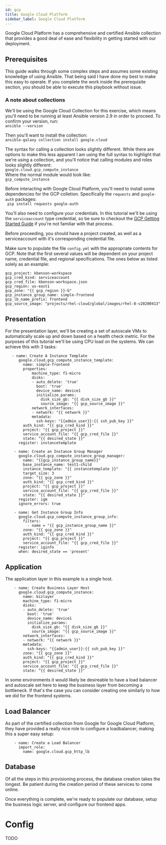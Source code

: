 ```yaml
---
id: gcp
title: Google Cloud Platform
sidebar_label: Google Cloud Platform
---
```

Google Cloud Platform has a comprehensive and certified Ansible collection that provides a good deal of ease and flexibility in getting started with our deployment. 

## Prerequisites 

This guide walks through some complex steps and assumes some existing knowledge of using Ansible. That being said I have done my best to make this easy to operate. If you complete the work inside the prerequisite section, you should be able to execute this playbook without issue.

### A note about collections
We'll be using the Google Cloud Collection for this exercise, which means you'll need to be running at least Ansible version 2.9 in order to proceed. To confirm your version, run:  
`ansible --version`  

Then you'll want to install the collection:  
`ansible-galaxy collection install google.cloud`

The syntax for calling a collection looks slightly different. While there are options to make this less apparent I am using the full syntax to highlight that we're using a collection, and you'll notice that calling modules and roles looks slightly different:  
`google.cloud.gcp_compute_instance`  
Where the normal module would look like:  
`gcp_compute_instance`  

Before interacting with Google Cloud Platform, you'll need to install some dependencies for the GCP colletion. Specifically the `requests` and `google-auth` packages:  
``` pip install requests google-auth```  

You'll also need to configure your credentials. In this tutorial we'll be using the `serviceaccount` type credential, so be sure to checkout the [GCP Getting Started Guide](https://docs.ansible.com/ansible/latest/scenario_guides/guide_gce.html) if you're not familiar with that process. 

Before proceeding, you should have a project created, as well as a serviceaccount with it's corresponding credential file. 

Make sure to populate the file `config.yml` with the appropriate contents for GCP. Note that the first several values will be dependent on your project name, credential file, and regional specifications. The ones below as listed solely as an example:
```
gcp_project: kbenson-workspace
gcp_cred_kind: serviceaccount
gcp_cred_file: kbenson-workspace.json
gcp_region: us-east1
gcp_zone: "{{ gcp_region }}-b"
gcp_instance_group_name: simple-frontend
gcp_lb_name_prefix: frontend
gcp_source_image: "projects/rhel-cloud/global/images/rhel-8-v20200413"
```

## Presentation
For the presentation layer, we'll be creating a set of autoscale VMs to automatically scale up and down based on a health check metric. For the purposes of this tutorial we'll be using CPU load on the systems. We can achieve this with 3 tasks:

```
   - name: Create A Instance Template
      google.cloud.gcp_compute_instance_template:
        name: simple-frontend
        properties:
            machine_type: f1-micro
            disks:
            - auto_delete: 'true'
              boot: 'true'
              device_name: device1
              initialize_params:
                disk_size_gb: "{{ disk_size_gb }}"
                source_image: "{{ gcp_source_image }}"
            network_interfaces:
            - network: "{{ network }}"  
            metadata:
              ssh-keys: "{{admin_user}}:{{ ssh_pub_key }}" 
        auth_kind: "{{ gcp_cred_kind }}"
        project: "{{ gcp_project }}"
        service_account_file: "{{ gcp_cred_file }}"
        state: "{{ desired_state }}"
      register: instancetemplate

    - name: Create an Instance Group Manager
      google.cloud.gcp_compute_instance_group_manager:
        name: "{{gcp_instance_group_name}}"
        base_instance_name: test1-child
        instance_template: "{{ instancetemplate }}"
        target_size: 3
        zone: "{{ gcp_zone }}"
        auth_kind: "{{ gcp_cred_kind }}"
        project: "{{ gcp_project }}"
        service_account_file: "{{ gcp_cred_file }}"
        state: "{{ desired_state }}"
      register: igm
      ignore_errors: true
    
    - name: Get Instance Group Info
      google.cloud.gcp_compute_instance_group_info:
        filters:
          - name = "{{ gcp_instance_group_name }}"
        zone: "{{ gcp_zone }}"
        auth_kind: "{{ gcp_cred_kind }}"
        project: "{{ gcp_project }}"
        service_account_file: "{{ gcp_cred_file }}"
      register: iginfo
      when: desired_state == 'present'
```
## Application
The application layer in this example is a single host. 
```
    - name: Create Business Layer Host
      google.cloud.gcp_compute_instance:
        name: bizlayer
        machine_type: f1-micro
        disks:
        - auto_delete: 'true'
          boot: 'true'
          device_name: device1
          initialize_params:
            disk_size_gb: "{{ disk_size_gb }}"
            source_image: "{{ gcp_source_image }}"
        network_interfaces:
        - network: "{{ network }}"
        metadata:
          ssh-keys: "{{admin_user}}:{{ ssh_pub_key }}" 
        zone: "{{ gcp_zone }}"
        auth_kind: "{{ gcp_cred_kind }}"
        project: "{{ gcp_project }}"
        service_account_file: "{{ gcp_cred_file }}"
        state: "{{ desired_state }}"
```

In some environments it would likely be desireable to have a load balancer and autoscale set here to keep the business layer from becoming a bottleneck. If that's the case you can consider creating one similarly to how we did for the frontend systems.


## Load Balancer
As part of the certified collection from Google for Google Cloud Platform, they have provided a really nice role to configure a loadbalancer, making this a super easy setup:
```
    - name: Create a Load Balancer
      import_role:
        name: google.cloud.gcp_http_lb
```

## Database 
Of all the steps in this provisioning process, the database creation takes the longest. Be patient during the creation period of these services to come online.


Once everything is complete, we're ready to populate our database, setup the business logic server, and configure our frontend apps. 


# Config
TODO